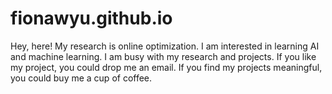 # fionawyu.github.io
Hey, here! My research is online optimization. I am interested in learning AI and machine learning.
I am busy with my research and projects. If you like my project, you could drop me an email. If you find my projects meaningful, you could buy me a cup of coffee.

